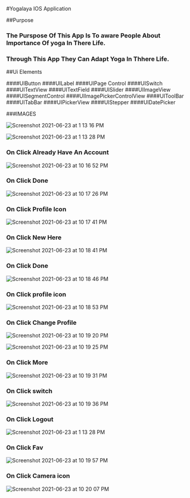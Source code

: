 #Yogalaya IOS Application

##Purpose 

###  The Purspose Of This App Is To aware  People About Importance Of  yoga  In There Life.
### Through This  App They  Can Adapt Yoga In Thhere  Life.

##Ui Elements

####UIButton
####UILabel
####UIPage Control
####UISwitch
####UITextView
####UITextField
####UISlider
####UIImageView
####UISegmentControl
####UIImagePickerControlView
####UIToolBar
####UITabBar
####UIPickerView
####UIStepper
####UIDatePicker

###IMAGES

![Screenshot 2021-06-23 at 1 13 16 PM](https://user-images.githubusercontent.com/85827478/123134500-776c2800-d46e-11eb-85b7-039a6b00fd15.png)

![Screenshot 2021-06-23 at 1 13 28 PM](https://user-images.githubusercontent.com/85827478/123135260-332d5780-d46f-11eb-9168-5a6b2170db6b.png)
### On Click Already Have An Account
![Screenshot 2021-06-23 at 10 16 52 PM](https://user-images.githubusercontent.com/85827478/123140049-7d650780-d474-11eb-8300-88230e9cc073.png)
### On Click Done
![Screenshot 2021-06-23 at 10 17 26 PM](https://user-images.githubusercontent.com/85827478/123140113-8eae1400-d474-11eb-8bad-07a44f68ccae.png)
### On Click Profile Icon
![Screenshot 2021-06-23 at 10 17 41 PM](https://user-images.githubusercontent.com/85827478/123140203-a5546b00-d474-11eb-9785-86cfb094ea3f.png)
### On Click New Here
![Screenshot 2021-06-23 at 10 18 41 PM](https://user-images.githubusercontent.com/85827478/123140338-cddc6500-d474-11eb-9a51-8e03415ad97d.png)
### On Click Done
![Screenshot 2021-06-23 at 10 18 46 PM](https://user-images.githubusercontent.com/85827478/123140569-1005a680-d475-11eb-8e69-3343373e8bd6.png)
### On Click profile icon
![Screenshot 2021-06-23 at 10 18 53 PM](https://user-images.githubusercontent.com/85827478/123140687-3592b000-d475-11eb-9ea7-1eec13dfd685.png)

### On Click Change Profile
![Screenshot 2021-06-23 at 10 19 20 PM](https://user-images.githubusercontent.com/85827478/123140807-5824c900-d475-11eb-921b-b40a56448113.png)

![Screenshot 2021-06-23 at 10 19 25 PM](https://user-images.githubusercontent.com/85827478/123140823-5eb34080-d475-11eb-9266-868717c209e9.png)


### On Click More
![Screenshot 2021-06-23 at 10 19 31 PM](https://user-images.githubusercontent.com/85827478/123140939-7be80f00-d475-11eb-817c-8091ef43ea7c.png)

### On Click switch
![Screenshot 2021-06-23 at 10 19 36 PM](https://user-images.githubusercontent.com/85827478/123141014-8b675800-d475-11eb-8886-0e8d89ba8f89.png)
### On Click Logout
![Screenshot 2021-06-23 at 1 13 28 PM](https://user-images.githubusercontent.com/85827478/123141850-750dcc00-d476-11eb-8921-a9864588ad10.png)

### On Click Fav
![Screenshot 2021-06-23 at 10 19 57 PM](https://user-images.githubusercontent.com/85827478/123141915-88209c00-d476-11eb-88a2-d13e62030840.png)

### On Click Camera icon

![Screenshot 2021-06-23 at 10 20 07 PM](https://user-images.githubusercontent.com/85827478/123141965-953d8b00-d476-11eb-86cc-db7765398ded.png)




















